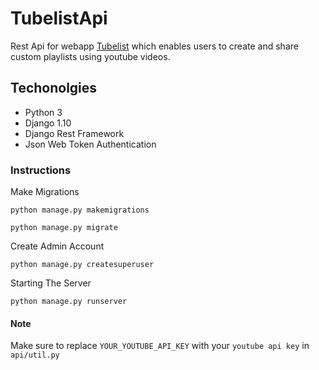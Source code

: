 # TubelistApi
Rest Api for webapp [Tubelist](https://tubelists.herokuapp.com) which enables users to create and share custom playlists using youtube videos.

## Techonolgies
* Python 3
* Django 1.10
* Django Rest Framework
* Json Web Token Authentication

### Instructions

Make Migrations

`python manage.py makemigrations`

`python manage.py migrate`

Create Admin Account

`python manage.py createsuperuser`

Starting The Server

`python manage.py runserver`

#### Note

Make sure to replace `YOUR_YOUTUBE_API_KEY` with your `youtube api key` in `api/util.py`
